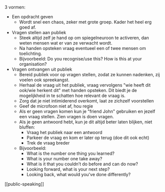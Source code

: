 3 vormen: 
- Een opdracht geven
	- Wordt snel een chaos, zeker met grote groep. Kader het heel erg goed af.
- Vragen stellen aan publiek
	- Steek altijd zelf je hand op om spiegelneuroon te activeren, dan weten mensen wat er van ze verwacht wordt.
	- Na handen opsteken vraag eventueel een of twee mensen om toelichting.
	- Bijvoorbeeld: Do you recognise/use this? How is this at your organisation?
- Vragen ontvangen uit publiek
	- Bereid publiek voor op vragen stellen, zodat ze kunnen nadenken, zij voelen ook spreekangst.
	- Herhaal de vraag uit het publiek, vraag vervolgens "wie heeft dit ook/wie herkent dit" met handen opsteken. Dit biedt je de mogelijkheid in te schatten hoe relevant de vraag is. 
	- Zorg dat je niet intimiderend overkomt, laat ze zichzelf voorstellen
	- Geef de microfoon niet af, hou regie
	- Als er geen vragen komen kun je "friend John" gebruiken en jezelf een vraag stellen. Zien vragen is doen vragen.
	- Als je geen antwoord hebt, kun je dit altijd beter laten blijken, niet bluffen:
		- Vraag het publiek naar een antwoord
		- Parkeer de vraag en kom er later op terug (doe dit ook echt)
		- Trek de vraag breder
	- Bijvoorbeeld:
		- What is the number one thing you learned?
		- What is your number one take away? 
		- What is it that you couldn’t do before and can do now?
		- Looking forward, what is your next step?
		- Looking back, what would you've done differently?

[[public-speaking]]